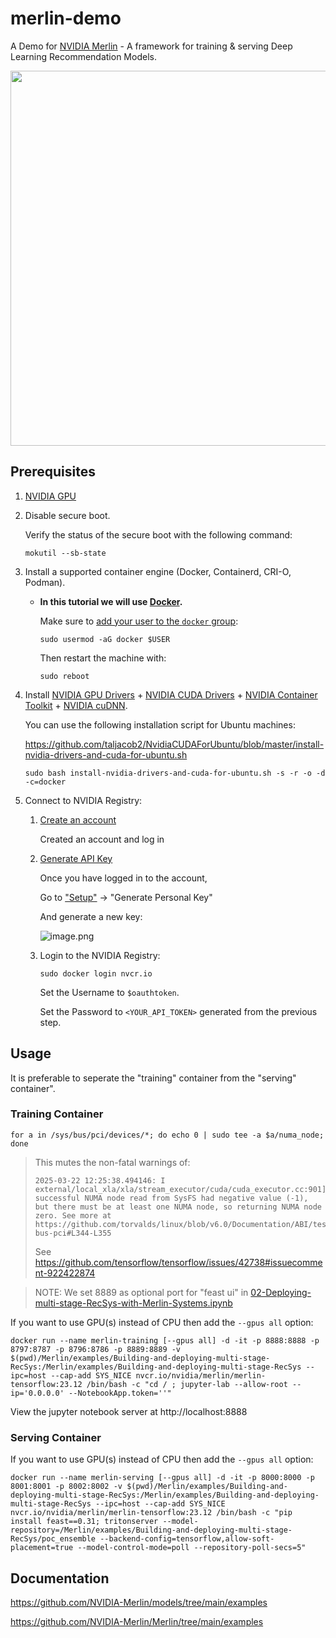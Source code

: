 # merlin-demo

A Demo for [NVIDIA Merlin](https://developer.nvidia.com/merlin) - A framework for training & serving Deep Learning Recommendation Models.

<img src="https://miro.medium.com/v2/resize:fit:1400/format:webp/0*5B_s6eui101ctaHM.png" width="600">

## Prerequisites

1. [NVIDIA GPU](https://developer.nvidia.com/cuda-gpus)

1. Disable secure boot.

   Verify the status of the secure boot with the following command:

   ```
   mokutil --sb-state
   ```

1. Install a supported container engine (Docker, Containerd, CRI-O, Podman).

   - **In this tutorial we will use [Docker](https://docs.docker.com/engine/install).**

     Make sure to [add your user to the `docker` group](https://docs.docker.com/engine/install/linux-postinstall/):

     ```
     sudo usermod -aG docker $USER
     ```

     Then restart the machine with:

     ```
     sudo reboot
     ```

1. Install [NVIDIA GPU Drivers](https://www.nvidia.com/en-in/drivers/unix/) + [NVIDIA CUDA Drivers](https://developer.nvidia.com/cuda-downloads) + [NVIDIA Container Toolkit](https://docs.nvidia.com/datacenter/cloud-native/container-toolkit/latest/install-guide.html) + [NVIDIA cuDNN](https://developer.nvidia.com/cudnn).

   You can use the following installation script for Ubuntu machines:

   https://github.com/taljacob2/NvidiaCUDAForUbuntu/blob/master/install-nvidia-drivers-and-cuda-for-ubuntu.sh

   ```
   sudo bash install-nvidia-drivers-and-cuda-for-ubuntu.sh -s -r -o -d -c=docker
   ```

1. Connect to NVIDIA Registry:

   1. [Create an account](https://ngc.nvidia.com/signup/complete-profile)

      Created an account and log in

   1. [Generate API Key](https://docs.nvidia.com/ngc/gpu-cloud/ngc-private-registry-user-guide/index.html#generating-api-key)

      Once you have logged in to the account,

      Go to ["Setup"](https://org.ngc.nvidia.com/setup) -> "Generate Personal Key"

      And generate a new key:

      ![image.png](https://i.imgur.com/5eUwqxH.png)

   1. Login to the NVIDIA Registry:

      ```
      sudo docker login nvcr.io
      ```

      Set the Username to `$oauthtoken`.

      Set the Password to `<YOUR_API_TOKEN>` generated from the previous step.

## Usage

It is preferable to seperate the "training" container from the "serving" container".

### Training Container

```
for a in /sys/bus/pci/devices/*; do echo 0 | sudo tee -a $a/numa_node; done
```

> This mutes the non-fatal warnings of:
> ```
> 2025-03-22 12:25:38.494146: I external/local_xla/xla/stream_executor/cuda/cuda_executor.cc:901] successful NUMA node read from SysFS had negative value (-1), but there must be at least one NUMA node, so returning NUMA node zero. See more at https://github.com/torvalds/linux/blob/v6.0/Documentation/ABI/testing/sysfs-bus-pci#L344-L355
> ```
> See https://github.com/tensorflow/tensorflow/issues/42738#issuecomment-922422874

> NOTE: We set 8889 as optional port for "feast ui" in [02-Deploying-multi-stage-RecSys-with-Merlin-Systems.ipynb](Merlin/examples/Building-and-deploying-multi-stage-RecSys/02-Deploying-multi-stage-RecSys-with-Merlin-Systems.ipynb)

If you want to use GPU(s) instead of CPU then add the `--gpus all` option:

```
docker run --name merlin-training [--gpus all] -d -it -p 8888:8888 -p 8797:8787 -p 8796:8786 -p 8889:8889 -v $(pwd)/Merlin/examples/Building-and-deploying-multi-stage-RecSys:/Merlin/examples/Building-and-deploying-multi-stage-RecSys --ipc=host --cap-add SYS_NICE nvcr.io/nvidia/merlin/merlin-tensorflow:23.12 /bin/bash -c "cd / ; jupyter-lab --allow-root --ip='0.0.0.0' --NotebookApp.token=''"
```

View the jupyter notebook server at http://localhost:8888

### Serving Container

If you want to use GPU(s) instead of CPU then add the `--gpus all` option:

```
docker run --name merlin-serving [--gpus all] -d -it -p 8000:8000 -p 8001:8001 -p 8002:8002 -v $(pwd)/Merlin/examples/Building-and-deploying-multi-stage-RecSys:/Merlin/examples/Building-and-deploying-multi-stage-RecSys --ipc=host --cap-add SYS_NICE nvcr.io/nvidia/merlin/merlin-tensorflow:23.12 /bin/bash -c "pip install feast==0.31; tritonserver --model-repository=/Merlin/examples/Building-and-deploying-multi-stage-RecSys/poc_ensemble --backend-config=tensorflow,allow-soft-placement=true --model-control-mode=poll --repository-poll-secs=5"
```

## Documentation

https://github.com/NVIDIA-Merlin/models/tree/main/examples

https://github.com/NVIDIA-Merlin/Merlin/tree/main/examples

